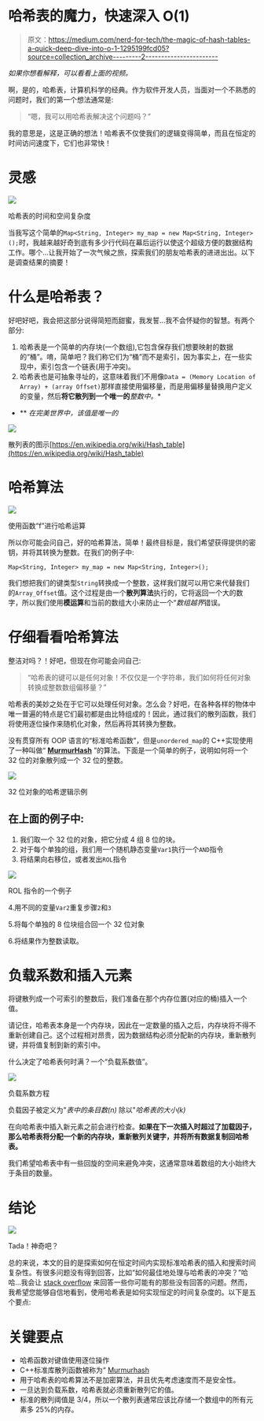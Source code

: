 # 哈希表的魔力，快速深入 O(1)

> 原文：<https://medium.com/nerd-for-tech/the-magic-of-hash-tables-a-quick-deep-dive-into-o-1-1295199fcd05?source=collection_archive---------2----------------------->

*如果你想看解释，可以看看上面的视频。*

啊，是的，哈希表，计算机科学的经典。作为软件开发人员，当面对一个不熟悉的问题时，我们的第一个想法通常是:

> “嗯，我可以用哈希表解决这个问题吗？”

我的意思是，这是正确的想法！哈希表不仅使我们的逻辑变得简单，而且在恒定的时间访问速度下，它们也非常快！

# **灵感**

![](img/4d16706a5f03d113e47d92c735d2184e.png)

哈希表的时间和空间复杂度

当我写这个简单的`Map<String, Integer> my_map = new Map<String, Integer>();`时，我越来越好奇到底有多少行代码在幕后运行以使这个超级方便的数据结构工作。哪个…让我开始了一次气候之旅，探索我们的朋友哈希表的进进出出。以下是调查结果的摘要！

# 什么是哈希表？

好吧好吧，我会把这部分说得简短而甜蜜，我发誓…我不会怀疑你的智慧。有两个部分:

1.  哈希表是一个简单的内存块(一个数组),它包含保存我们想要映射的数据的“桶”。唷，简单吧？我们称它们为“桶”而不是索引，因为事实上，在一些实现中，索引包含一个链表(用于冲突)。
2.  哈希表也是可抽象寻址的，这意味着我们不用像`Data = (Memory Location of Array) + (array Offset)`那样直接使用偏移量，而是用偏移量替换用户定义的变量，然后**将它散列到一个唯一的***整数中。**

*   ** *在完美世界中，该值是唯一的*

![](img/ce4846cedbbb0d8d070ff62d0328e0f3.png)

散列表的图示[https://en.wikipedia.org/wiki/Hash_table](https://en.wikipedia.org/wiki/Hash_table)

# 哈希算法

![](img/f145c9b7426bcbcdefbf6a2698904898.png)

使用函数“f”进行哈希运算

所以你可能会问自己，好的哈希算法，简单！最终目标是，我们希望获得提供的密钥，并将其转换为整数。在我们的例子中:

`Map<String, Integer> my_map = new Map<String, Integer>();`

我们想把我们的键类型`String`转换成一个整数，这样我们就可以用它来代替我们的`Array_Offset`值。这个过程是由一个**散列算法**执行的，它将返回一个大的数字，所以我们使用**模运算**和当前的数组大小来防止一个“*数组越界*错误。

# 仔细看看哈希算法

整洁对吗？！好吧，但现在你可能会问自己:

> “哈希表的键可以是任何对象！不仅仅是一个字符串，我们如何将任何对象转换成整数数组偏移量？”

哈希表的美妙之处在于它可以处理任何对象。怎么会？好吧，在各种各样的物体中唯一普遍的特点是它们最初都是由比特组成的！因此，通过我们的散列函数，我们将使用逐位操作来随机化对象，然后再将其转换为整数。

没有贯穿所有 OOP 语言的“标准哈希函数”，但是`unordered_map`的 C++实现使用了一种叫做“ [**MurmurHash**](https://en.wikipedia.org/wiki/MurmurHash) ”的算法。下面是一个简单的例子，说明如何将一个 32 位的对象散列成一个 32 位的整数。

![](img/396ae292d7922be91eaf9f5ec2d14d3f.png)

32 位对象的哈希逻辑示例

## 在上面的例子中:

1.  我们取一个 32 位的对象，把它分成 4 组 8 位的块。
2.  对于每个单独的组，我们用一个随机静态变量`Var1`执行一个`AND`指令
3.  将结果向右移位，或者发出`ROL`指令

![](img/4bc74ca2110a152da5a347acf9d7a164.png)

ROL 指令的一个例子

4.用不同的变量`Var2`重复步骤`2`和`3`

5.将每个单独的 8 位块组合回一个 32 位对象

6.将结果作为整数读取。

# 负载系数和插入元素

将键散列成一个可索引的整数后，我们准备在那个内存位置(对应的桶)插入一个值。

请记住，哈希表本身是一个内存块，因此在一定数量的插入之后，内存块将不得不重新创建自己。这个过程相对昂贵，因为数据结构必须分配新的内存块，重新散列键，并将值复制到新的索引中。

什么决定了哈希表何时满？一个“负载系数值”。

![](img/a19f7838f61171a18929b79f76b19fb3.png)

负载系数方程

负载因子被定义为"*表中的条目数(n)* 除以"*哈希表的大小(k)*

在向哈希表中插入新元素之前会进行检查。**如果在下一次插入时超过了加载因子，那么哈希表将分配一个新的内存块，重新散列关键字，并将所有数据复制回哈希表。**

我们希望哈希表中有一些回旋的空间来避免冲突，这通常意味着数组的大小始终大于条目的数量。

# 结论

![](img/b449e80e598991be813154d34f2abda0.png)

Tada！神奇吧？

总的来说，本文的目的是探索如何在恒定时间内实现标准哈希表的插入和搜索时间复杂性。有很多问题没有得到回答，比如“如何最佳地处理与哈希表的冲突？”哈哈…我会让 [stack overflow](https://stackoverflow.com/questions/4980757/how-do-hashtables-deal-with-collisions) 来回答一些你可能有的那些没有回答的问题。然而，我希望您能够自信地看到，使用哈希表是如何实现恒定的时间复杂度的。以下是五个要点:

# 关键要点

*   哈希函数对键值使用逐位操作
*   C++标准库散列函数被称为“ [Murmurhash](https://en.wikipedia.org/wiki/MurmurHash)
*   用于哈希表的哈希算法不是加密算法，并且优先考虑速度而不是安全性。
*   一旦达到负载系数，哈希表就必须重新散列它的值。
*   标准的散列阈值是 3/4，所以一个散列表通常应该比存储一个数组中的所有元素多 25%的内存。